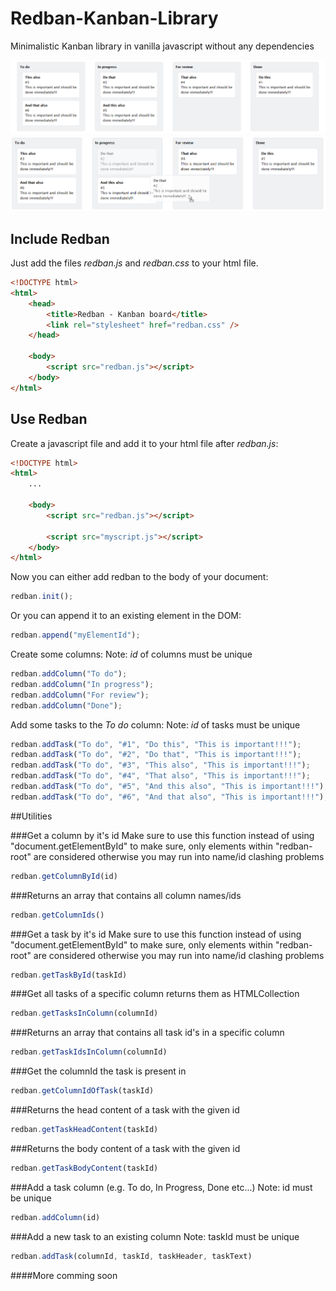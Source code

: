 # Redban-Kanban-Library
Minimalistic Kanban library in vanilla javascript without any dependencies

![Alt text](./doc/redban1.png?raw=true "Title")
![Alt text](./doc/redban2.png?raw=true "Title")

## Include Redban
Just add the files _redban.js_ and _redban.css_ to your html file.
```html
<!DOCTYPE html>
<html>
	<head>
		<title>Redban - Kanban board</title>
		<link rel="stylesheet" href="redban.css" />
	</head>

	<body>
        <script src="redban.js"></script>
	</body>
</html>
```

## Use Redban
Create a javascript file and add it to your html file after _redban.js_:
```html
<!DOCTYPE html>
<html>
	...

	<body>
        <script src="redban.js"></script>

        <script src="myscript.js"></script>
	</body>
</html>
```

Now you can either add redban to the body of your document:
```javascript
redban.init();
```
Or you can append it to an existing element in the DOM:
```javascript
redban.append("myElementId");
```
Create some columns:
Note: _id_ of columns must be unique
```javascript
redban.addColumn("To do");
redban.addColumn("In progress");
redban.addColumn("For review");
redban.addColumn("Done");
```
Add some tasks to the _To do_ column:
Note: _id_ of tasks must be unique
```javascript
redban.addTask("To do", "#1", "Do this", "This is important!!!");
redban.addTask("To do", "#2", "Do that", "This is important!!!");
redban.addTask("To do", "#3", "This also", "This is important!!!");
redban.addTask("To do", "#4", "That also", "This is important!!!");
redban.addTask("To do", "#5", "And this also", "This is important!!!");
redban.addTask("To do", "#6", "And that also", "This is important!!!");
```

##Utilities

###Get a column by it's id
Make sure to use this function instead of using "document.getElementById"
to make sure, only elements within "redban-root" are considered
otherwise you may run into name/id clashing problems
```javascript
redban.getColumnById(id)
```

###Returns an array that contains all column names/ids
```javascript
redban.getColumnIds()
```

###Get a task by it's id
Make sure to use this function instead of using "document.getElementById"
to make sure, only elements within "redban-root" are considered
otherwise you may run into name/id clashing problems
```javascript
redban.getTaskById(taskId)
```

###Get all tasks of a specific column returns them as HTMLCollection
```javascript
redban.getTasksInColumn(columnId)
```

###Returns an array that contains all task id's in a specific column
```javascript
redban.getTaskIdsInColumn(columnId)
```

###Get the columnId the task is present in
```javascript
redban.getColumnIdOfTask(taskId)
```

###Returns the head content of a task with the given id
```javascript
redban.getTaskHeadContent(taskId)
```

###Returns the body content of a task with the given id
```javascript
redban.getTaskBodyContent(taskId)
```

###Add a task column (e.g. To do, In Progress, Done etc...) Note: id must be unique
```javascript
redban.addColumn(id)
```

###Add a new task to an existing column Note: taskId must be unique
```javascript
redban.addTask(columnId, taskId, taskHeader, taskText)
```

####More comming soon